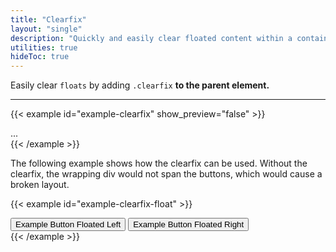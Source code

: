 ```yaml
---
title: "Clearfix"
layout: "single"
description: "Quickly and easily clear floated content within a container by adding a clearfix utility."
utilities: true
hideToc: true
---
```


Easily clear `floats` by adding `.clearfix` <strong>to the parent element.</strong>

---

{{< example id="example-clearfix" show_preview="false" >}}
<div class="clearfix">...</div>
{{< /example >}}

The following example shows how the clearfix can be used. Without the clearfix, the wrapping div would not span the buttons, which would cause a broken layout.

{{< example id="example-clearfix-float" >}}
<div class="bg-light clearfix">
  <button class="btn btn-secondary float-left">Example Button Floated Left</button>
  <button class="btn btn-secondary float-right">Example Button Floated Right</button>
</div>
{{< /example >}}
